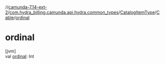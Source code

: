//[camunda-7.14-ext-2](../../../../index.md)/[com.hydra_billing.camunda.api.hydra.common_types](../../index.md)/[CatalogItemType](../index.md)/[Cable](index.md)/[ordinal](ordinal.md)

# ordinal

[jvm]\
val [ordinal](ordinal.md): Int
